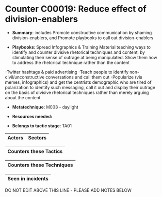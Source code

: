 # Counter C00019: Reduce effect of division-enablers

* **Summary**: includes Promote constructive communication by shaming division-enablers, and Promote playbooks to call out division-enablers

* **Playbooks**: Spread Infographics & Training Material teaching ways to identify and counter divisive rhetorical techniques and content, by stimulating their sense of outrage at being manipulated. Show them how to address the rhetorical technique rather than the content

-Twitter hashtags & paid advertising
-Teach people to identify non-civil/unconstructive conversations and call them out
-Popularize (via memes, infographics) and get the centrists demographic who are tired of polarization to identify such messaging, call it out and display their outrage on the basis of divisive rhetorical techniques rather than merely arguing about the content


* **Metatechnique**: M003 - daylight

* **Resources needed:** 

* **Belongs to tactic stage**: TA01


| Actors | Sectors |
| ------ | ------- |



| Counters these Tactics |
| ---------------------- |



| Counters these Techniques |
| ------------------------- |



| Seen in incidents |
| ----------------- |


DO NOT EDIT ABOVE THIS LINE - PLEASE ADD NOTES BELOW